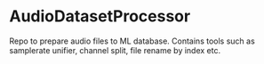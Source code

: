 # AudioDatasetProcessor

Repo to prepare audio files to ML database. Contains tools such as samplerate unifier, channel split, file rename by index etc.

